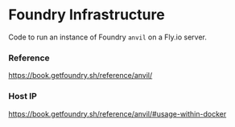 # Foundry Infrastructure

Code to run an instance of Foundry `anvil` on a Fly.io server.

### Reference

https://book.getfoundry.sh/reference/anvil/

### Host IP

https://book.getfoundry.sh/reference/anvil/#usage-within-docker